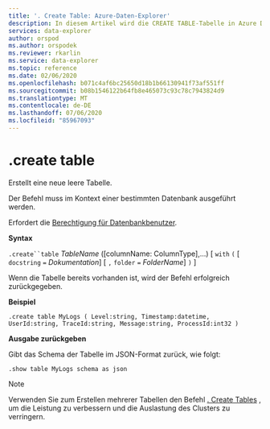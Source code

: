 ```yaml
---
title: '. Create Table: Azure-Daten-Explorer'
description: In diesem Artikel wird die CREATE TABLE-Tabelle in Azure Daten-Explorer beschrieben.
services: data-explorer
author: orspod
ms.author: orspodek
ms.reviewer: rkarlin
ms.service: data-explorer
ms.topic: reference
ms.date: 02/06/2020
ms.openlocfilehash: b071c4af6bc25650d18b1b66130941f73af551ff
ms.sourcegitcommit: b08b1546122b64fb8e465073c93c78c7943824d9
ms.translationtype: MT
ms.contentlocale: de-DE
ms.lasthandoff: 07/06/2020
ms.locfileid: "85967093"
---
```

# <a name="create-table"></a>.create table

Erstellt eine neue leere Tabelle.

Der Befehl muss im Kontext einer bestimmten Datenbank ausgeführt werden.

Erfordert die [Berechtigung für Datenbankbenutzer](../management/access-control/role-based-authorization.md).

**Syntax**

`.create``table` *TableName* ([columnName: ColumnType],...)  [ `with` `(` [ `docstring` `=` *Dokumentation*] [ `,` `folder` `=` *FolderName*] `)` ]

Wenn die Tabelle bereits vorhanden ist, wird der Befehl erfolgreich zurückgegeben.

**Beispiel** 

```kusto
.create table MyLogs ( Level:string, Timestamp:datetime, UserId:string, TraceId:string, Message:string, ProcessId:int32 ) 
```
 
**Ausgabe zurückgeben**

Gibt das Schema der Tabelle im JSON-Format zurück, wie folgt:

```kusto
.show table MyLogs schema as json
```

> [!NOTE]
> Verwenden Sie zum Erstellen mehrerer Tabellen den Befehl [. Create Tables](create-tables-command.md) , um die Leistung zu verbessern und die Auslastung des Clusters zu verringern.
